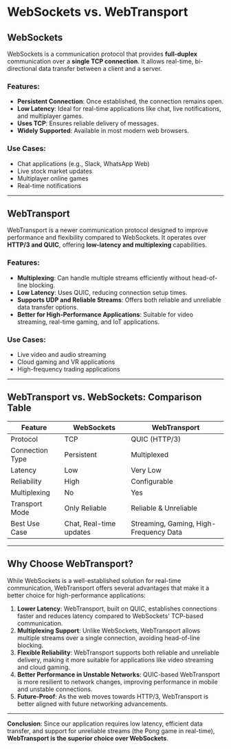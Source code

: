 # WebSockets vs. WebTransport

## WebSockets
WebSockets is a communication protocol that provides **full-duplex** communication over a **single TCP connection**. It allows real-time, bi-directional data transfer between a client and a server.

### Features:
- **Persistent Connection**: Once established, the connection remains open.
- **Low Latency**: Ideal for real-time applications like chat, live notifications, and multiplayer games.
- **Uses TCP**: Ensures reliable delivery of messages.
- **Widely Supported**: Available in most modern web browsers.

### Use Cases:
- Chat applications (e.g., Slack, WhatsApp Web)
- Live stock market updates
- Multiplayer online games
- Real-time notifications

---

## WebTransport
WebTransport is a newer communication protocol designed to improve performance and flexibility compared to WebSockets. It operates over **HTTP/3 and QUIC**, offering **low-latency and multiplexing** capabilities.

### Features:
- **Multiplexing**: Can handle multiple streams efficiently without head-of-line blocking.
- **Low Latency**: Uses QUIC, reducing connection setup times.
- **Supports UDP and Reliable Streams**: Offers both reliable and unreliable data transfer options.
- **Better for High-Performance Applications**: Suitable for video streaming, real-time gaming, and IoT applications.

### Use Cases:
- Live video and audio streaming
- Cloud gaming and VR applications
- High-frequency trading applications

---

## WebTransport vs. WebSockets: Comparison Table

| Feature           | WebSockets     | WebTransport   |
|------------------|---------------|---------------|
| Protocol        | TCP            | QUIC (HTTP/3) |
| Connection Type | Persistent     | Multiplexed   |
| Latency        | Low            | Very Low      |
| Reliability    | High           | Configurable  |
| Multiplexing   | No             | Yes           |
| Transport Mode | Only Reliable  | Reliable & Unreliable |
| Best Use Case  | Chat, Real-time updates | Streaming, Gaming, High-Frequency Data |

---

## Why Choose WebTransport?

While WebSockets is a well-established solution for real-time communication, WebTransport offers several advantages that make it a better choice for high-performance applications:

1. **Lower Latency**: WebTransport, built on QUIC, establishes connections faster and reduces latency compared to WebSockets' TCP-based communication.
2. **Multiplexing Support**: Unlike WebSockets, WebTransport allows multiple streams over a single connection, avoiding head-of-line blocking.
3. **Flexible Reliability**: WebTransport supports both reliable and unreliable delivery, making it more suitable for applications like video streaming and cloud gaming.
4. **Better Performance in Unstable Networks**: QUIC-based WebTransport is more resilient to network changes, improving performance in mobile and unstable connections.
5. **Future-Proof**: As the web moves towards HTTP/3, WebTransport is better aligned with future networking advancements.


---

**Conclusion**:
Since our application requires low latency, efficient data transfer, and support for unreliable streams (the Pong game in real-time), **WebTransport is the superior choice over WebSockets**.
